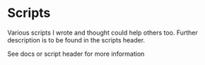 # Scripts

Various scripts I wrote and thought could help others too.
Further description is to be found in the scripts header.

See docs or script header for more information
